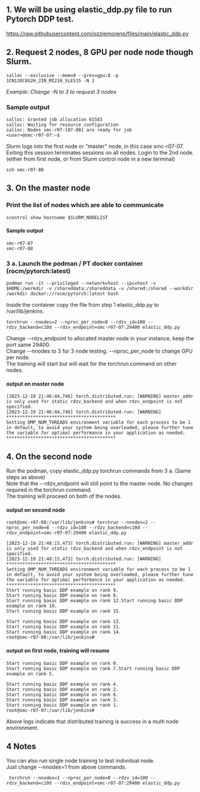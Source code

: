 ## 1. We will be using elastic_ddp.py file to run Pytorch DDP test.
https://raw.githubusercontent.com/ozziemoreno/files/main/elastic_ddp.py

## 2. Request 2 nodes, 8 GPU per node node though Slurm.
```
salloc --exclusive --mem=0 --gres=gpu:8 -p 1CN128C8G2H_2IB_MI210_SLES15 -N 2
```
_Example: Change -N to 3 to request 3 nodes_

### Sample output
```
salloc: Granted job allocation 61583
salloc: Waiting for resource configuration
salloc: Nodes smc-r07-[07-08] are ready for job
<user>@smc-r07-07:~$
```
Slurm logs into the first node or "master" node, in this case smc-r07-07. Exiting this session terminates sessions on all nodes.
Login to the 2nd node. (either from first node, or from Slurm control node in a new terminal)
```
ssh smc-r07-08
```

## 3. On the master node
### Print the list of nodes which are able to communicate
```
scontrol show hostname $SLURM_NODELIST
```
#### Sample output
```
smc-r07-07
smc-r07-08
```

### 3 a. Launch the podman / PT docker container (rocm/pytorch:latest)
```
podman run -it --privileged --network=host --ipc=host -v $HOME:/workdir -v /shareddata:/shareddata -v /shared:/shared --workdir /workdir docker://rocm/pytorch:latest bash
```

Inside the container copy the file from step 1 elastic_ddp.py to /var/lib/jenkins.
```
torchrun --nnodes=2 --nproc_per_node=8 --rdzv_id=100 --rdzv_backend=c10d --rdzv_endpoint=smc-r07-07:29400 elastic_ddp.py
```
Change --rdzv_endpoint to allocated master node in your instance, keep the port same 29400. <br>
Change --nnodes to 3 for 3 node testing. --nproc_per_node to change GPU per node. <br>
The training will start but will wait for the torchrun command on other nodes. <br>

#### output on master node
```
[2023-12-19 21:46:44,746] torch.distributed.run: [WARNING] master_addr is only used for static rdzv_backend and when rdzv_endpoint is not specified.
[2023-12-19 21:46:44,746] torch.distributed.run: [WARNING]
*****************************************
Setting OMP_NUM_THREADS environment variable for each process to be 1 in default, to avoid your system being overloaded, please further tune the variable for optimal performance in your application as needed.
*****************************************
```

## 4. On the second node
Run the podman, copy elastic_ddp.py torchrun commands from 3 a. (Same steps as above) <br>
Note that the --rdzv_endpoint will still point to the master node. No changes required in the torchrun command. <br>
The training will proceed on both of the nodes.

#### output on second node
```
root@smc-r07-08:/var/lib/jenkins# torchrun --nnodes=2 --nproc_per_node=8 --rdzv_id=100 --rdzv_backend=c10d --rdzv_endpoint=smc-r07-07:29400 elastic_ddp.py

[2023-12-19 21:48:15,473] torch.distributed.run: [WARNING] master_addr is only used for static rdzv_backend and when rdzv_endpoint is not specified.
[2023-12-19 21:48:15,473] torch.distributed.run: [WARNING]
*****************************************
Setting OMP_NUM_THREADS environment variable for each process to be 1 in default, to avoid your system being overloaded, please further tune the variable for optimal performance in your application as needed.
*****************************************
Start running basic DDP example on rank 9.
Start running basic DDP example on rank 8.
Start running basic DDP example on rank 12.Start running basic DDP example on rank 10.
Start running basic DDP example on rank 15.

Start running basic DDP example on rank 13.
Start running basic DDP example on rank 11.
Start running basic DDP example on rank 14.
root@smc-r07-08:/var/lib/jenkins#
```

#### output on first node, training will resume
```
Start running basic DDP example on rank 0.
Start running basic DDP example on rank 7.Start running basic DDP example on rank 5.

Start running basic DDP example on rank 4.
Start running basic DDP example on rank 2.
Start running basic DDP example on rank 6.
Start running basic DDP example on rank 3.
Start running basic DDP example on rank 1.
root@smc-r07-07:/var/lib/jenkins#
```
Above logs indicate that distributed training is success in a multi node environment.

## 4 Notes
You can also run single node training to test individual node. <br>
Just change --nnodes=1 from above commands. <br>
```
 torchrun --nnodes=1 --nproc_per_node=8 --rdzv_id=100 --rdzv_backend=c10d --rdzv_endpoint=smc-r07-07:29400 elastic_ddp.py

```
